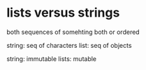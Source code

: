 # lists versus strings

both sequences of somehting
both or ordered

string: seq of characters
list: seq of objects

string: immutable
lists: mutable